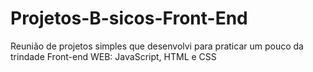 # Projetos-B-sicos-Front-End
Reunião de projetos simples que desenvolvi para praticar um pouco da trindade Front-end WEB: JavaScript, HTML e CSS
